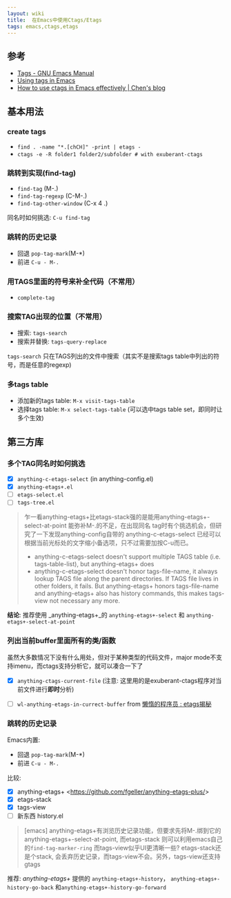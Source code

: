 ```yaml
---
layout: wiki
title:  在Emacs中使用Ctags/Etags
tags: emacs,ctags,etags
---
```



参考
--

* [Tags - GNU Emacs Manual](https://www.gnu.org/software/emacs/manual/html_node/emacs/Tags.html)
* [Using tags in Emacs](http://zmalltalker.com/emacs/tags.html)
* [How to use ctags in Emacs effectively | Chen's blog](http://zmalltalker.com/emacs/tags.html)


基本用法
----

### create tags


* `find . -name "*.[chCH]" -print | etags -`
* `ctags -e -R folder1 folder2/subfolder # with exuberant-ctags`


### 跳转到实现(find-tag)

* `find-tag` (M-.)
* `find-tag-regexp` (C-M-.)
* `find-tag-other-window` (C-x 4 .)


同名时如何挑选: `C-u find-tag`

### 跳转的历史记录

* 回退 `pop-tag-mark`(M-*)
* 前进 `C-u - M-.`


### 用TAGS里面的符号来补全代码（不常用）

* `complete-tag`

### 搜索TAG出现的位置（不常用）


* 搜索: `tags-search`
* 搜索并替换: `tags-query-replace`

`tags-search` 只在TAGS列出的文件中搜索（其实不是搜索tags table中列出的符号，而是任意的regexp)

### 多tags table

* 添加新的tags table: `M-x visit-tags-table`
* 选择tags table: `M-x select-tags-table` (可以选中tags table set，即同时让多个生效)



第三方库
----

### 多个TAG同名时如何挑选

* [X] `anything-c-etags-select` (in anything-config.el)
* [X] `anything-etags+.el`
* [ ] `etags-select.el`
* [ ] `tags-tree.el`

>  乍一看anything-etags+比etags-stack强的是能用anything-etags+-select-at-point 能弥补M-.的不足，在出现同名 tag时有个挑选机会，但研究了一下发现anything-config自带的 anything-c-etags-select
>  已经可以根据当前光标处的文字缩小备选项，只不过需要加按C-u而已。
>
>    * anything-c-etags-select doesn't support multiple TAGS table (i.e. tags-table-list), but anything-etags+ does
>    * anything-c-etags-select doesn't honor tags-file-name, it always lookup TAGS file along the parent directories. If TAGS file lives in other folders, it fails. But anything-etags+ honors tags-file-name and anything-etags+ also has history commands, this makes tags-view not necessary any more.

**结论**: 推荐使用 _anything-etags+_的 `anything-etags+-select` 和 `anything-etags+-select-at-point`

### 列出当前buffer里面所有的类/函数

虽然大多数情况下没有什么用处，但对于某种类型的代码文件，major mode不支持imenu，而ctags支持分析它，就可以凑合一下了

* [X] `anything-ctags-current-file` (注意: 这里用的是exuberant-ctags程序对当前文件进行**即时**分析)
* [ ] `wl-anything-etags-in-currect-buffer` from [懒惰的程序员 : etags揭秘](http://alpha-blog.wanglianghome.org/2011/10/26/etags-beyond-the-manual/)


### 跳转的历史记录

Emacs内置:
  * 回退 `pop-tag-mark`(M-*)
  * 前进 `C-u - M-.`

比较: 

* [X] anything-etags+   <<https://github.com/fgeller/anything-etags-plus/>>
* [X] etags-stack
* [X] tags-view
* [ ] 新东西 history.el

> [emacs] anything-etags+有浏览历史记录功能，但要求先将M-.绑到它的anything-etags+-select-at-point,  而etags-stack 则可以利用emacs自己的`find-tag-marker-ring`
> 而tags-view似乎UI更清晰一些? etags-stack还是个stack, 会丢弃历史记录，而tags-view不会。另外，tags-view还支持gtags

   
推荐: _anything-etags+_ 提供的 `anything-etags+-history`， `anything-etags+-history-go-back` 和`anything-etags+-history-go-forward`
   




